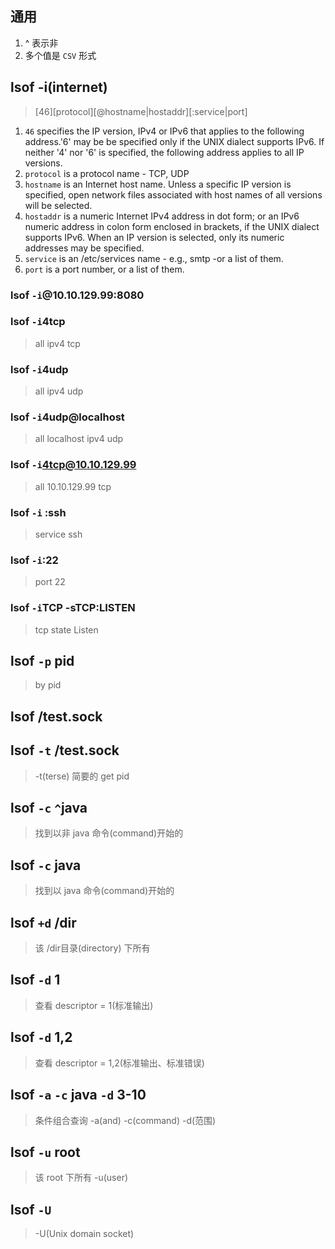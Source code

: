 
## 通用
1. ^ 表示非
2. 多个值是 `CSV` 形式

## lsof -i(internet)

> [46][protocol][@hostname|hostaddr][:service|port]
 
1. `46` specifies the IP version, IPv4 or IPv6 that applies to the following address.'6' may be be specified only if the UNIX dialect supports IPv6.  If neither '4' nor '6' is specified, the following address applies to all IP versions.  
2. `protocol` is a protocol name - TCP, UDP  
3. `hostname` is an Internet host name.  Unless a specific IP version is specified, open network files associated with host names of all versions will be selected.  
4. `hostaddr` is a numeric Internet IPv4 address in dot form; or an IPv6 numeric address in colon form enclosed in brackets, if the UNIX dialect supports IPv6.  When an IP version is selected, only its numeric addresses may be specified.  
5. `service` is an /etc/services name - e.g., smtp -or a list of them.  
6. `port` is a port number, or a list of them.


### lsof `-i`@10.10.129.99:8080 

### lsof `-i`4tcp

> all ipv4 tcp

### lsof `-i`4udp

> all ipv4 udp

### lsof `-i`4udp@localhost

> all localhost ipv4 udp

### lsof `-i`4tcp@10.10.129.99

> all 10.10.129.99 tcp 

### lsof `-i` :ssh

> service ssh

### lsof `-i`:22

> port 22

### lsof `-i`TCP -sTCP:LISTEN

> tcp state Listen


## lsof `-p` pid

> by pid

## lsof /test.sock 

## lsof `-t` /test.sock  

> -t(terse) 简要的 get pid

## lsof `-c` `^`java 

> 找到以非 java 命令(command)开始的

## lsof `-c` java 

> 找到以 java 命令(command)开始的

## lsof `+d` /dir

>  该 /dir目录(directory) 下所有

## lsof `-d` 1

> 查看 descriptor = 1(标准输出)

## lsof `-d` 1,2

> 查看 descriptor = 1,2(标准输出、标准错误)

## lsof `-a` `-c` java `-d` 3-10    
> 条件组合查询 -a(and) -c(command) -d(范围)

## lsof `-u` root

> 该 root 下所有 -u(user)

## lsof `-U`

> -U(Unix domain socket)
